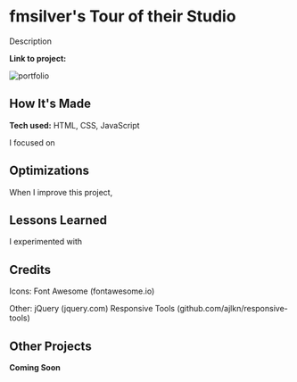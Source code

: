 # fmsilver's Tour of their Studio
Description

**Link to project:** 

![portfolio](https://fmsilver.netlify.app/)

## How It's Made

**Tech used:** HTML, CSS, JavaScript

I focused on 

## Optimizations

When I improve this project, 

## Lessons Learned

I experimented with 

## Credits

Icons:
Font Awesome (fontawesome.io)

Other:
jQuery (jquery.com)
Responsive Tools (github.com/ajlkn/responsive-tools)

## Other Projects

**Coming Soon**

<!-- <table bordercolor="#66b2b2">
  <tr>
    <td width="33.3%"  style="align:center;" valign="top">
	<a target="_blank" href="#">**Coming Soon**</a>
    	<br>
    	<a target="_blank" href="#">
    	<img src="#" width="100%"  alt="#">
        </a>
    </td>
    <td width="33.3%" valign="top">
	<a target="_blank" href="#">**Coming Soon**</a>
      	<br>
        <a target="_blank" href="#">
          <img src="#" width="100%" alt="#">
        </a>
    </td>
    <td width="33.3%" valign="top">
	<a target="_blank" href="#">**Coming Soon**</a>
        <br>
        <a target="_blank" href="#">
          <img src="#" width="100%" alt="#">
        </a>
    </td>
  </tr>
</table> -->